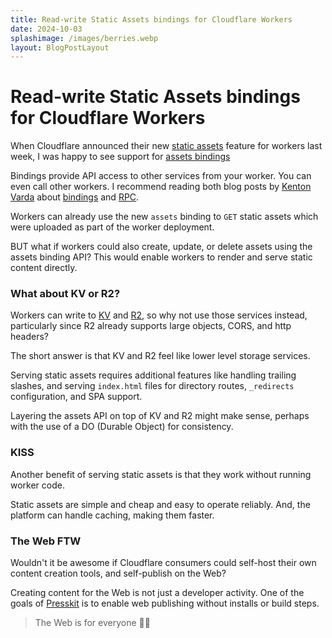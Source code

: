 ```yaml
---
title: Read-write Static Assets bindings for Cloudflare Workers
date: 2024-10-03
splashimage: /images/berries.webp
layout: BlogPostLayout
---
```


# Read-write Static Assets bindings for Cloudflare Workers

When Cloudflare announced their new [static assets](https://jldec.me/blog/building-a-static-site-with-cloudflare-workers) feature for workers last week, I was happy to see support for [assets bindings](https://developers.cloudflare.com/workers/static-assets/binding/#binding)

Bindings provide API access to other services from your worker. You can even call other workers. I recommend reading both blog posts by [Kenton Varda](https://x.com/kentonvarda) about [bindings](https://blog.cloudflare.com/workers-environment-live-object-bindings/) and [RPC](https://blog.cloudflare.com/javascript-native-rpc/).

Workers can already use the new `assets` binding to `GET` static assets which were uploaded as part of the worker deployment.

BUT what if workers could also create, update, or delete assets using the assets binding API? This would enable workers to render and serve static content directly.

### What about KV or R2?

Workers can write to [KV](https://developers.cloudflare.com/kv/) and [R2](https://developers.cloudflare.com/r2), so why not use those services instead, particularly since R2 already supports large objects, CORS, and http headers?

The short answer is that KV and R2 feel like lower level storage services.

Serving static assets requires additional features like handling trailing slashes, and serving `index.html` files for directory routes, `_redirects` configuration, and SPA support.

Layering the assets API on top of KV and R2 might make sense, perhaps with the use of a DO (Durable Object) for consistency.

### KISS

Another benefit of serving static assets is that they work without running worker code.

Static assets are simple and cheap and easy to operate reliably. And, the platform can handle caching, making them faster.

### The Web FTW

Wouldn't it be awesome if Cloudflare consumers could self-host their own content creation tools, and self-publish on the Web?

Creating content for the Web is not just a developer activity. One of the goals of [Presskit](/) is to enable web publishing without installs or build steps.

> The Web is for everyone 🚀🚀